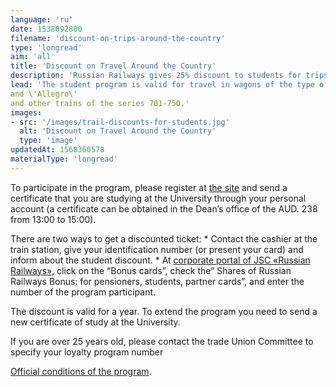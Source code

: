 ```yaml
---
language: 'ru'
date: 1538092800
filename: 'discount-on-trips-around-the-country'
type: 'longread'
aim: 'all'
title: 'Discount on Travel Around the Country'
description: 'Russian Railways gives 25% discount to students for trips around the country'
lead: 'The student program is valid for travel in wagons of the type of compartment (those that belong to JSC \'FPC\'). And also \'Sapsan\'
and \'Allegro\'
and other trains of the series 701-750.'
images:
- src: '/images/trail-discounts-for-students.jpg'
  alt: 'Discount on Travel Around the Country'
  type: 'image'
updatedAt: 1568360578
materialType: 'longread'
---
```

To participate in the program, please register at [the site](https://rzd-bonus.ru/registration.html) and send a certificate that you are studying at the University through your personal account (a certificate can be obtained in the Dean’s office of the AUD. 238 from 13:00 to 15:00).

There are two ways to get a discounted ticket: \* Contact the cashier at the train station, give your identification number (or present your card) and inform about the student discount. \* At [corporate portal of JSC «Russian Railways»](http://pass.rzd.ru/), click on the “Bonus cards”, check the” Shares of Russian Railways Bonus: for pensioners, students, partner cards”, and enter the number of the program participant.

The discount is valid for a year. To extend the program you need to send a new certificate of study at the University.

If you are over 25 years old, please contact the trade Union Committee to specify your loyalty program number

[Official conditions of the program](https://rzd-bonus.ru/student.html).
